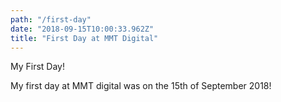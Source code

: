 ```yaml
---
path: "/first-day"
date: "2018-09-15T10:00:33.962Z"
title: "First Day at MMT Digital"
---
```


My First Day!

My first day at MMT digital was on the 15th of September 2018!